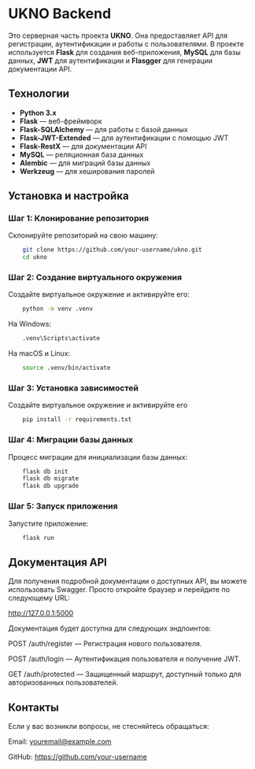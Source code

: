 # UKNO Backend

Это серверная часть проекта **UKNO**. Она предоставляет API для регистрации, аутентификации и работы с пользователями. В проекте используется **Flask** для создания веб-приложения, **MySQL** для базы данных, **JWT** для аутентификации и **Flasgger** для генерации документации API.

## Технологии

- **Python 3.x**
- **Flask** — веб-фреймворк
- **Flask-SQLAlchemy** — для работы с базой данных
- **Flask-JWT-Extended** — для аутентификации с помощью JWT
- **Flask-RestX** — для документации API
- **MySQL** — реляционная база данных
- **Alembic** — для миграций базы данных
- **Werkzeug** — для хеширования паролей

## Установка и настройка

### Шаг 1: Клонирование репозитория

Склонируйте репозиторий на свою машину:

```bash
    git clone https://github.com/your-username/ukno.git
    cd ukno
```

### Шаг 2: Создание виртуального окружения

Создайте виртуальное окружение и активируйте его:

```bash
    python -m venv .venv
```

На Windows:

```bash
    .venv\Scripts\activate
```

На macOS и Linux:

```bash
    source .venv/bin/activate
```

### Шаг 3: Установка зависимостей

Создайте виртуальное окружение и активируйте его

```bash
    pip install -r requirements.txt
```

### Шаг 4: Миграции базы данных

Процесс миграции для инициализации базы данных:

```bash
    flask db init
    flask db migrate
    flask db upgrade
```

### Шаг 5: Запуск приложения

Запустите приложение:

```bash
    flask run
```

## Документация API

Для получения подробной документации о доступных API, вы можете использовать Swagger. Просто откройте браузер и перейдите по следующему URL:

http://127.0.0.1:5000

Документация будет доступна для следующих эндпоинтов:

POST /auth/register — Регистрация нового пользователя.

POST /auth/login — Аутентификация пользователя и получение JWT.

GET /auth/protected — Защищенный маршрут, доступный только для авторизованных пользователей.

## Контакты
Если у вас возникли вопросы, не стесняйтесь обращаться:

Email: youremail@example.com

GitHub: https://github.com/your-username
